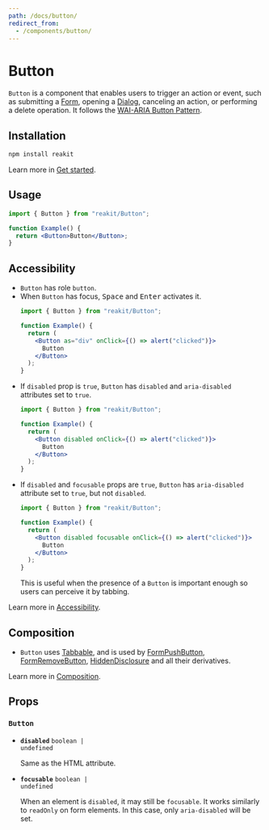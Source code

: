 ```yaml
---
path: /docs/button/
redirect_from:
  - /components/button/
---
```


# Button

`Button` is a component that enables users to trigger an action or event, such as submitting a [Form](/docs/form/), opening a [Dialog](/docs/dialog/), canceling an action, or performing a delete operation. It follows the [WAI-ARIA Button Pattern](https://www.w3.org/TR/wai-aria-practices/#button).

## Installation

```sh
npm install reakit
```

Learn more in [Get started](/docs/get-started/).

## Usage

```jsx
import { Button } from "reakit/Button";

function Example() {
  return <Button>Button</Button>;
}
```

## Accessibility

- `Button` has role `button`.
- When `Button` has focus, <kbd>Space</kbd> and <kbd>Enter</kbd> activates it.
  <!-- eslint-disable no-alert -->
    ```jsx
    import { Button } from "reakit/Button";

    function Example() {
      return (
        <Button as="div" onClick={() => alert("clicked")}>
          Button
        </Button>
      );
    }
    ```
- If `disabled` prop is `true`, `Button` has `disabled` and `aria-disabled` attributes set to `true`.
  <!-- eslint-disable no-alert -->
    ```jsx
    import { Button } from "reakit/Button";

    function Example() {
      return (
        <Button disabled onClick={() => alert("clicked")}>
          Button
        </Button>
      );
    }
    ```
- If `disabled` and `focusable` props are `true`, `Button` has `aria-disabled` attribute set to `true`, but not `disabled`.
  <!-- eslint-disable no-alert -->
    ```jsx
    import { Button } from "reakit/Button";

    function Example() {
      return (
        <Button disabled focusable onClick={() => alert("clicked")}>
          Button
        </Button>
      );
    }
    ```
    This is useful when the presence of a `Button` is important enough so users can perceive it by tabbing.

Learn more in [Accessibility](/docs/accessibility/).

## Composition

- `Button` uses [Tabbable](/docs/tabbable/), and is used by [FormPushButton](/docs/form/), [FormRemoveButton](/docs/form/), [HiddenDisclosure](/docs/hidden/) and all their derivatives.

Learn more in [Composition](/docs/composition/#props-hooks).

## Props

<!-- Automatically generated -->

### `Button`

- **`disabled`**
  <code>boolean | undefined</code>

  Same as the HTML attribute.

- **`focusable`**
  <code>boolean | undefined</code>

  When an element is `disabled`, it may still be `focusable`. It works
similarly to `readOnly` on form elements. In this case, only
`aria-disabled` will be set.
